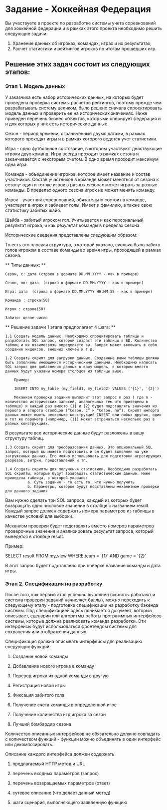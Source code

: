 # Задание - Хоккейная Федерация

Вы участвуете в проекте по разработке системы учета соревнований для хоккейной федерации и в рамках этого проекта необходимо решить следующие задачи:

1. Хранение данных об игроках, командах, играх и их результатах;
2. Расчет статистики и рейтингов игроков по итогам прошедших игр.

## Решение этих задач состоит из следующих этапов:

### Этап 1. Модель данных

У заказчика есть набор исторических данных, на которых будет проведена проверка системы расчетов рейтингов, поэтому прежде чем разрабатывать систему целиком, было решено сначала спроектировать модель данных и проверить ее на исторических значениях.
Ниже приведен перечень бизнес объектов, которыми оперирует федерация и и для которых у них есть исторические данные.

Сезон - период времени, ограниченный двумя датами, в рамках которого проходят игры и в рамках которого ведется учет статистики.

Игра - одно футбольное состязание, в котором участвуют действующие игроки двух команд. Игра всегда проходит в рамках сезона и заканчивается с некоторым счетом. В одно время проходит максимум одна игра.

Команда - объединение игроков, которое имеет название и состав участников. Состав участников в команде может меняться от сезона к сезону: один и тот же игрок в разных сезонах может играть за разные команды. В пределах одного сезона игрок не может менять команду.

Игрок - участник соревнований, обязательно состоит в команде, участвует в играх и забивает голы. Имеет и фамилию, а также свою статистику забитых шайб.

Шайба - забитый игроком гол. Учитывается и как персональный результат игрока, и как результат команды в пределах сезона.

Исторические сведения представлены следующим образом:

То есть это плоская структура, в которой указано, сколько было забито голов игроком в составе команды во время игры, проходящей в рамках сезона.

** Типы данных: **

	Сезон, с: дата (строка в формате DD.MM.YYYY - как в примере)

	Сезон, по: дата  (строка в формате DD.MM.YYYY - как в примере)

	Игра: дата  (строка в формате DD.MM.YYYY HH:MM:SS - как в примере)

	Команда : строка(50)

	Игрок : строка(50)

	Забито: целое число

** Решение задачи 1 этапа предполагает 4 шага: **

	1.1 Создать модель данных. Необходимо спроектировать таблицы и разработать SQL запрос, который создаст эти таблицы в БД. Количество таблиц и их взаимосвязь определяете вы. Запрос может включать в себя создание индексов, внешних ключей и т д.

	1.2 Создать скрипт для загрузки данных. Созданные вами таблицы должны быть заполнены имеющимися историческими данными. Необходимо написать SQL запрос для добавления данных в вашу модель, в котором вместо данных будут указаны номера столбцов из таблицы выше.

		Пример:

		INSERT INTO my_table (my_field1, my_field2) VALUES ('{1}', '{2}')

		Механизм проверки задания выполнит этот запрос n раз ( где n - количество исторических записей, аналогичных тем что приведены в таблице) и каждый раз вместо {1} и {2} будет подставлять значения из первого и второго столбцов (“Сезон, с” и “Сезон, по”). Скрипт импорта данных может иметь несколько конструкций INSERT или любых других, один и тот же параметр (например, {1}) может встречаться несколько раз в разных конструкциях.

В результате все исторические данные будут разложены в вашу структуру таблиц.

	1.3 Создать скрипт для преобразования данных. Это опциональный SQL запрос, который вы можете подготовить и он будет выполнен на уже загруженных данных. Его можно использовать для подготовки агрегирующих разрезов, витрин, представлений и тп.

	1.4 Создать скрипты для получения статистики. Необходимо разработать SQL скрипты, которые будут возвращать статистические данные. Ниже приведена таблица, в которой указано:
              a. Суть задания - то есть то, что нужно получить
              b. Параметры, которые будут подставлены механизмом проверки для данного задания


Вам нужно сделать три SQL запроса, каждый из которых будет возвращать одно числовое значение в столбце с названием result. Каждый запрос должен содержать номера параметров из таблицы в качестве условий для выборки.

Механизм проверки будет подставлять вместо номеров параметров проверочные значения и анализировать результат запроса, который выведется в столбце result.

Пример:

SELECT result FROM my_view WHERE team = '{1}' AND game = '{2}'

В этот запрос будет подставлено при поверке название команды и дата игры.


### Этап 2. Спецификация на разработку

После того, как первый этап успешно выполнен (скрипты работают и система проверки заданий начисляет баллы), можно переходить к следующему этапу - подготовке спецификации на разработку бэкенда системы.
Под спецификацией здесь понимается документ, который описывает, сценарии или алгоритмы работы программных интерфейсов системы, которые должна реализовать команда разработки. Эти интерфейсы будут использоваться фронтендом системы для сохранения или отображения данных.

Спецификация должна описывать интерфейсы для реализацию следующих функций:

1. Создание новой команды

2. Добавление нового игрока в команду

3. Перевод игрока из одной команды в другую

4. Регистрация новой игры

5. Фиксация забитого гола

6. Получение счета команды в определенной игре

7. Получение количества игр игрока за сезон

8. Лучший бомбардир сезона

Количество описанных интерфейсов не обязательно должно совпадать с количеством функций - функции можно объединять в один интерфейс или декомпозировать.

Описание каждого интерфейса должен содержать:

1. предлагаемый HTTP метод и URL

2. перечень входных параметров (запрос)

3. перечень возвращаемых параметров (ответ)

4. сутевое описание (что делает данный метод)

5. шаги сценария, выполняющего заявленную функцию
